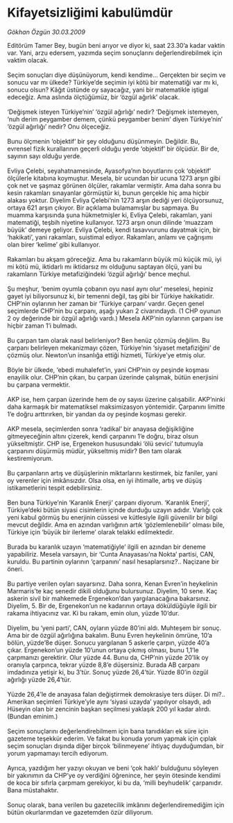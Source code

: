 # Kifayetsizliğimi kabulümdür

*Gökhan Özgün 30.03.2009*

<div class="taraf_structure_2col_1zq">
<div class="margen_n">



 <p>Editörüm Tamer Bey, bugün beni arıyor ve diyor ki, saat 23.30’a kadar vaktin var. Yani, arzu edersem, yazımda seçim sonuçlarını değerlendirebilmek için vaktim olacak. <br/><br/>Seçim sonuçları diye düşünüyorum, kendi kendime... Gerçekten bir seçim ve sonucu var mı ülkede? Türkiye’de seçimin iyi kötü bir matematiği var mı ki, sonucu olsun? Kâğıt üstünde oy sayacağız, yani bir matematikle iştigal edeceğiz. Ama aslında ölçtüğümüz, bir ‘özgül ağırlık’ olacak. <br/><br/>‘Değişmek isteyen Türkiye’nin’ ‘özgül ağırlığı’ nedir? ‘Değişmek istemeyen, ‘nuh derim peygamber demem, çünkü peygamber benim’ diyen Türkiye’nin’ ‘özgül ağırlığı’ nedir? Onu ölçeceğiz. <br/><br/>Bunu ölçmenin ‘objektif’ bir şey olduğunu düşünmeyin. Değildir. Bu, evrensel fizik kurallarının geçerli olduğu yerde ‘objektif’ bir ölçüdür. Bir de, sayının sayı olduğu yerde.<br/><br/>Evliya Çelebi, seyahatnamesinde, Ayasofya’nın boyutlarını çok ‘objektif’ ölçülerle kitabına koymuştur. Mesela, bir ucundan bir ucuna 1273 arşın gibi çok net ve şaşmaz görünen ölçüler, rakamlar vermiştir. Ama daha sonra bu kesin rakamları sınayanlar görmüştür ki, bunun gerçekle hiç ama hiçbir alakası yoktur. Diyelim Evliya Çelebi’nin 1273 arşın dediği yeri ölçüyorsunuz, ortaya 621 arşın çıkıyor. Bir açıklama bulamamışlar bu sapmaya. Bu muamma karşısında şuna hükmetmişler ki, Evliya Çelebi, rakamları, yani matematiği, teşbih niyetine kullanıyor. 1273 arşın onun dilinde ‘muazzam büyük’ demeye geliyor. Evliya Çelebi, kendi tasavvurunu dayatmak için, bir ‘hakikati’, yani rakamları, suistimal ediyor. Rakamları, anlamı ve çağrışımı olan birer ‘kelime’ gibi kullanıyor. <br/><br/>Rakamları bu akşam göreceğiz. Ama bu rakamların büyük mü küçük mü, iyi mi kötü mü, iktidarlı mı iktidarsız mı olduğunu saptayan ölçü, yani bu rakamların Türkiye metafiziğindeki ‘özgül ağırlığı’ bence meçhul. <br/><br/>Şu meşhur, ‘benim oyumla çobanın oyu nasıl aynı olur’ meselesi, hepiniz gayet iyi biliyorsunuz ki, bir temenni değil, taş gibi bir Türkiye hakikatidir. CHP’nin oylarının her zaman bir ‘Türkiye çarpanı’ vardır. Geçen genel seçimlerde CHP’nin bu çarpanı, aşağı yukarı 2 civarındaydı. (1 CHP oyunun 2 oy değerinde bir özgül ağırlığı vardı.) Mesela AKP’nin oylarının çarpanı ise hiçbir zaman 1’i bulmadı. <br/><br/>Bu çarpan tam olarak nasıl belirleniyor? Ben henüz çözmüş değilim. Bu çarpanı belirleyen mekanizmayı çözen, Türkiye’nin ‘siyaset metafiziğini’ de çözmüş olur. Newton’un insanlığa ettiği hizmeti, Türkiye’ye etmiş olur. <br/><br/>Böyle bir ülkede, ‘ebedi muhalefet’in, yani CHP’nin oy peşinde koşması enayilik olur. CHP’nin çıkarı, bu çarpan üzerinde çalışmak, bütün enerjisini bu çarpana vermektir. <br/><br/>AKP ise, hem çarpan üzerinde hem de oy sayısı üzerine çalışabilir. AKP’ninki daha karmaşık bir matematiksel maksimizasyon yöntemidir. Çarpanını limitte 1’e doğru arttırırken, bir yandan da oy peşinde koşması gerekir. <br/><br/>AKP mesela, seçimlerden sonra ‘radikal’ bir anayasa değişikliğine gitmeyeceğinin altını çizerek, kendi çarpanını 1’e doğru, biraz olsun yükseltmiştir. CHP ise, Ergenekon hususundaki ‘ölü sevici’ tutumuyla çarpanını düşürmüş müdür, yükseltmiş midir? Ben tam olarak kestiremiyorum. <br/><br/>Bu çarpanların artış ve düşüşlerinin miktarlarını kestirmek, biz faniler, yani oy verenler için imkânsızdır. Olsa olsa, en iyi ihtimalle, artış ve düşüş istikametlerini tespit edebilirsiniz. <br/><br/>Ben buna Türkiye’nin ‘Karanlık Enerji’ çarpanı diyorum. ‘Karanlık Enerji’, Türkiye’deki bütün siyasi cisimlerin içinde durduğu uzayın adıdır. Varlığı çok yeni kabul görmüş bu enerjinin cüssesi ve kütlesiyle ilgili güvenilir bir bilgi mevcut değildir. Ama en azından varlığının artık ‘gözlemlenebilir’ olması bile, Türkiye için ‘büyük bir ilerleme’ olarak telakki edilmektedir. <br/><br/>Burada bu karanlık uzayın ‘matematiğiyle’ ilgili en azından bir deneme yapabiliriz. Mesela varsayın, bir ‘Cunta Anayasası’na Nokta’ partisi, CAN, kuruldu. Bu partinin oylarının ‘çarpanını’ nasıl hesaplarsınız?.. Naçizane bir öneri. <br/><br/>Bu partiye verilen oyları sayarsınız. Daha sonra, Kenan Evren’in heykelinin Marmaris’te kaç senedir dikili olduğunu bulursunuz. Diyelim, 10 sene. Kaç askerin sivil bir mahkemede Ergenekon’dan yargılanacağına bakarsınız. Diyelim, 5. Bir de, Ergenekon’un ne kadarının ortaya döküldüğüyle ilgili bir rakama ihtiyacınız var. Ki bu rakam, emin olun, yüzde 10’dur. <br/><br/>Diyelim, bu ‘yeni parti’, CAN, oyların yüzde 80’ini aldı. Muhteşem bir sonuç. Ama bir de özgül ağırlığına bakalım. Bunu Evren heykelinin ömrüne, 10’a bölün, yüzde’8e düşer. Sonucu yargılanan 5 askerle çarpın, yüzde 40’a çıkar. Ergenekon’un yüzde 10’unun ortaya çıkmış olması, bunu 1,1’le çarpmanızı gerektirir. Olur yüzde 44. Bunu da, CHP’nin yüzde 20’lik oy oranıyla çarpınca, tekrar yüzde 8,8’e düşersiniz. Burada AB çarpanı imdadınıza yetişir ki, bu 3’tür. Sonuç yüzde 26,4’tür. Yüzde 80’in özgül ağırlığı yüzde 26,4’tür. <br/><br/>Yüzde 26,4’le de anayasa falan değiştirmek demokrasiye ters düşer. Di mi?.. Amerikan seçimleri Türkiye’yle aynı ‘siyasi uzayda’ yapılıyor olsaydı, adı Hüseyin olan bir zencinin başkan seçilmesi yaklaşık 200 yıl kadar alırdı. (Bundan eminim.) <br/><br/>Seçim sonuçlarını değerlendirebilmem için bana tanıdıkları ek süre için gazeteme teşekkür ederim. Ve fakat bu konuda yorum yapmak için çıplak seçim sonuçları dışında diğer birçok ‘bilinmeyene’ ihtiyaç duyduğumdan, bir yorum yapmamayı tercih ediyorum. <br/><br/>Ayrıca, yazdığım her yazıyı okuyan ve beni ‘çok haklı’ bulduğunu söyleyen bir yakınımın da CHP’ye oy verdiğini öğrenince, her şeyin ötesinde kendimi de koca bir sıfırla çarpmam gerekiyor, ki bu da, ‘milli beyhudelik’ çarpanıdır. Bana müstahaktır. <br/><br/>Sonuç olarak, bana verilen bu gazetecilik imkânını değerlendiremediğim için bütün okurlarımdan ve gazetemden özür diliyorum.</p>

<br/>


<div id="taraf_not">
</div>

</div>


</div>

